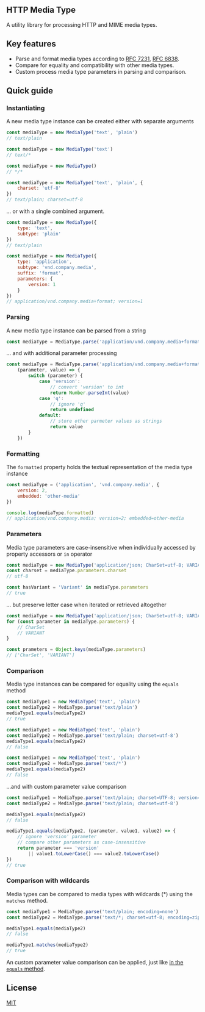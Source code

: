 ## HTTP Media Type

A utility library for processing HTTP and MIME media types.

## Key features
* Parse and format media types according to [RFC 7231][RFC 7231], [RFC 6838][RFC 6838].
* Compare for equality and compatibility with other media types.
* Custom process media type parameters in parsing and comparison.

## Quick guide
### Instantiating

A new media type instance can be created either with separate arguments
```javascript
const mediaType = new MediaType('text', 'plain')
// text/plain

const mediaType = new MediaType('text')
// text/*

const mediaType = new MediaType()
// */*

const mediaType = new MediaType('text', 'plain', {
	charset: 'utf-8'
})
// text/plain; charset=utf-8
```

... or with a single combined argument.
```javascript
const mediaType = new MediaType({
	type: 'text',
	subtype: 'plain'
})
// text/plain

const mediaType = new MediaType({
	type: 'application',
	subtype: 'vnd.company.media',
	suffix: 'format',
	parameters: {
		version: 1
	}
})
// application/vnd.company.media+format; version=1
```

### Parsing
A new media type instance can be parsed from a string
```javascript
const mediaType = MediaType.parse('application/vnd.company.media+format; version=1')
```

... and with additional parameter processing
```javascript
const mediaType = MediaType.parse('application/vnd.company.media+format; version=1; embedded=other-content; q=0.9',
	(parameter, value) => {
		switch (parameter) {
			case 'version':
				// convert 'version' to int
				return Number.parseInt(value)
			case 'q':
				// ignore 'q'
				return undefined
			default:
				// store other parmeter values as strings
				return value
		}
	})
```

### Formatting
The `formatted` property holds the textual representation of the media
type instance
```javascript
const mediaType = ('application', 'vnd.company.media', {
	version: 2,
	embedded: 'other-media'
})

console.log(mediaType.formatted)
// application/vnd.company.media; version=2; embedded=other-media
```

### Parameters
Media type parameters are case-insensitive when individually accessed by property
accessors or `in` operator
```javascript
const mediaType = new MediaType('application/json; CharSet=utf-8; VARIANT=HAL')
const charset = mediaType.parameters.charset
// utf-8

const hasVariant = 'Variant' in mediaType.parameters
// true
```
... but preserve letter case when iterated or retrieved altogether
```javascript
const mediaType = new MediaType('application/json; CharSet=utf-8; VARIANT=HAL')
for (const parameter in mediaType.parameters) {
	// CharSet
	// VARIANT
}

const prameters = Object.keys(mediaType.parameters)
// ['CharSet', 'VARIANT']
```

### Comparison
Media type instances can be compared for equality using the `equals` method
```javascript
const mediaType1 = new MediaType('text', 'plain')
const mediaType2 = MediaType.parse('text/plain')
mediaType1.equals(mediaType2)
// true

const mediaType1 = new MediaType('text', 'plain')
const mediaType2 = MediaType.parse('text/plain; charset=utf-8')
mediaType1.equals(mediaType2)
// false

const mediaType1 = new MediaType('text', 'plain')
const mediaType2 = MediaType.parse('text/*')
mediaType1.equals(mediaType2)
// false
```

...and with custom parameter value comparison
```javascript
const mediaType1 = MediaType.parse('text/plain; charset=UTF-8; version=2')
const mediaType2 = MediaType.parse('text/plain; charset=utf-8')

mediaType1.equals(mediaType2)
// false

mediaType1.equals(mediaType2, (parameter, value1, value2) => {
	// ignore 'version' parameter
	// compare other parameters as case-insensitive
	return parameter === 'version'
		|| value1.toLowerCase() === value2.toLowerCase()
})
// true
```

### Comparison with wildcards
Media types can be compared to media types with wildcards (*) using the
`matches` method.

```javascript
const mediaType1 = MediaType.parse('text/plain; encoding=none')
const mediaType2 = MediaType.parse('text/*; charset=utf-8; encoding=zip')

mediaType1.equals(mediaType2)
// false

mediaType1.matches(mediaType2)
// true
```

An custom parameter value comparison can be applied, just like
[in the `equals` method](#comparison).

## License
[MIT](LICENSE.md)

[RFC 7231]: (https://datatracker.ietf.org/doc/html/rfc7231)
[RFC 6838]: (https://datatracker.ietf.org/doc/html/rfc6838)
